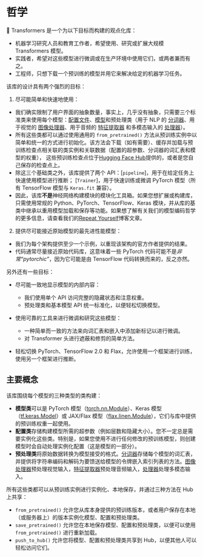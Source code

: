 <!--版权 2020 年 HuggingFace 小组。保留所有权利。

根据 Apache 许可证 2.0 版（“许可证”）的规定，在符合许可证的前提下，您不得使用本文件。
您可以获取许可证拷贝的链接如下：

http://www.apache.org/licenses/LICENSE-2.0

除非根据适用的法律规定或书面同意，否则按“原样”分发的软件在任何情况下都没有任何形式的担保或条件，无论是明示的还是暗示的。请参阅许可证以获取
许可证下的特定语言和限制。

⚠️ 请注意，此文件使用 Markdown 编写，但包含我们的文档生成器（类似于 MDX）的特定语法，可能无法在您的 Markdown 预览器中正确显示。

-->

# 哲学

🤗 Transformers 是一个为以下目标而构建的观点化库：

- 机器学习研究人员和教育工作者，希望使用、研究或扩展大规模 Transformers 模型。
- 实践者，希望对这些模型进行微调或在生产环境中使用它们，或两者兼而有之。
- 工程师，只想下载一个预训练的模型并用它来解决给定的机器学习任务。

该库的设计具有两个强烈的目标：

1. 尽可能简单和快速地使用：

  - 我们确实限制了用户界面的抽象数量，事实上，几乎没有抽象，只需要三个标准类来使用每个模型：[配置文件](main_classes/configuration)、[模型](main_classes/model)和预处理类（用于 NLP 的 [分词器](main_classes/tokenizer)、用于视觉的 [图像处理器](main_classes/image_processor)、用于音频的 [特征提取器](main_classes/feature_extractor) 和多模态输入的 [处理器](main_classes/processors)）。
  - 所有这些类都可以通过使用通用的 `from_pretrained()` 方法从预训练实例中以简单和统一的方式进行初始化。该方法会下载（如有需要）、缓存并加载与预训练检查点相关联的类实例和关联数据（配置的超参数、分词器的词汇表和模型的权重），
    这些预训练检查点位于[Hugging Face Hub](https://huggingface.co/models)提供的，或者是您自己保存的检查点上。
  - 除这三个基础类之外，该库提供了两个 API：[`pipeline`]，用于在给定任务上快速使用模型进行推断；
    [`Trainer`]，用于快速训练或微调 PyTorch 模型（所有 TensorFlow 模型与 `Keras.fit` 兼容）。
  - 因此，该库**不是**神经网络构建模块的模块化工具箱。如果您想扩展或构建库，只需使用常规的 Python、PyTorch、TensorFlow、Keras 模块，并从库的基类中继承以重用模型加载和保存等功能。如果想了解有关我们的模型编码哲学的更多信息，请查看我们的[Repeat Yourself](https://huggingface.co/blog/transformers-design-philosophy)博客文章。

2. 提供尽可能接近原始模型的最先进性能模型：

  - 我们为每个架构提供至少一个示例，以重现该架构的官方作者提供的结果。
  - 代码通常尽量接近原始代码库，这意味着一些 PyTorch 代码可能不是*非常“pytorchic”*，因为它可能是由 TensorFlow 代码转换而来的，反之亦然。

另外还有一些目标：

- 尽可能一致地显示模型的内部内容：

  - 我们使用单个 API 访问完整的隐藏状态和注意权重。
  - 预处理类和基本模型 API 统一标准化，以便轻松切换模型。

- 使用可靠的工具来进行微调和研究这些模型：

  - 一种简单而一致的方法来向词汇表和嵌入中添加新标记以进行微调。
  - 对 Transformer 头进行遮蔽和修剪的简单方法。

- 轻松切换 PyTorch、TensorFlow 2.0 和 Flax，允许使用一个框架进行训练，使用另一个框架进行推断。

## 主要概念

该库围绕每个模型的三种类型的类构建：

- **模型类**可以是 PyTorch 模型（[torch.nn.Module](https://pytorch.org/docs/stable/nn.html#torch.nn.Module)）、Keras 模型（[tf.keras.Model](https://www.tensorflow.org/api_docs/python/tf/keras/Model)）或 JAX/Flax 模型（[flax.linen.Module](https://flax.readthedocs.io/en/latest/api_reference/flax.linen.html)），它们与库中提供的预训练权重一起使用。
- **配置类**存储构建模型所需的超参数（例如层数和隐藏大小）。您不一定总是需要实例化这些类。特别是，如果您使用不进行任何修改的预训练模型，则创建模型时会自动处理实例化配置（这是模型的一部分）。
- **预处理类**将原始数据转换为模型接受的格式。[分词器](main_classes/tokenizer)存储每个模型的词汇表，并提供将字符串编码和解码为要馈送给模型的令牌嵌入索引列表的方法。[图像处理器](main_classes/image_processor)预处理视觉输入，[特征提取器](main_classes/feature_extractor)预处理音频输入，[处理器](main_classes/processors)处理多模态输入。

所有这些类都可以从预训练实例进行实例化、本地保存，并通过三种方法在 Hub 上共享：

- `from_pretrained()` 允许您从库本身提供的预训练版本，或者用户保存在本地（或服务器上）的版本实例化模型、配置和预处理类。
- `save_pretrained()` 允许您在本地保存模型、配置和预处理类，以便可以使用 `from_pretrained()` 进行重新加载。
- `push_to_hub()` 允许您将模型、配置和预处理类共享到 Hub，以便其他人可以轻松访问它们。